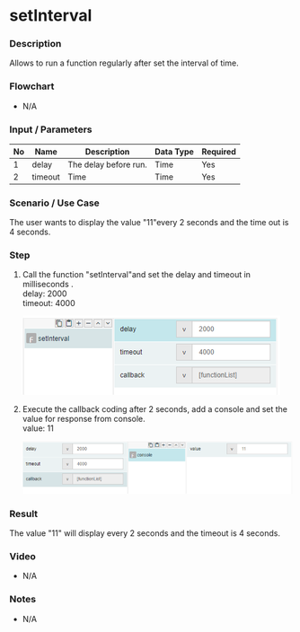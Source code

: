 ﻿# setInterval

### Description

Allows to run a function regularly after set the interval of time.

### Flowchart

- N/A 

### Input / Parameters

| No | Name | Description | Data Type | Required |
| ------ | ------ | ------ |------ | ------ |
| 1 | delay | The delay before run. | Time | Yes  |
| 2 | timeout | Time | Time | Yes  |

### Scenario / Use Case

The user wants to display the value "11"every 2 seconds and the time out is 4 seconds.

### Step

1. Call the function "setInterval"and set the            delay and timeout in milliseconds .
   <br>
   delay: 2000<br>
   timeout: 4000<br>
  
   ![](../../../../document/function/Flow/setInterval/setInterval-step-1.png?raw=true)
    
2. Execute the callback coding after 2 seconds,    add    a console and set the value for response    from      console.
   <br>
   value: 11<br>
   
   ![](../../../../document/function/Flow/setInterval/setInterval-step-2.png?raw=true)
    
### Result

The value "11" will display every 2 seconds and the timeout is 4 seconds.

### Video

- N/A

<!--[![Video](http://i.imgur.com/Ot5DWAW.png)](https://youtu.be/StTqXEQ2l-Y?t=35s)-->

### Notes

- N/A